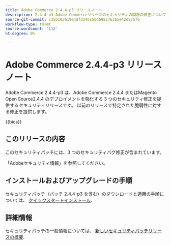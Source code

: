 ```yaml
---
title: Adobe Commerce 2.4.4-p3 リリースノート
description: 2.4.4-p3 Adobe Commerceリリースのセキュリティの問題の修正について説明します。
source-git-commit: c35b103b19e4dfd34bc50d6982763b5e42d875f6
workflow-type: tm+mt
source-wordcount: '112'
ht-degree: 0%

---
```



# Adobe Commerce 2.4.4-p3 リリースノート

Adobe Commerce 2.4.4-p3 は、Adobe Commerce 2.4.4 またはMagento Open Source2.4.4 のデプロイメントを強化する 3 つのセキュリティ修正を提供するセキュリティリリースです。 以前のリリースで特定された脆弱性に対する修正を提供します。

{{bics}}

## このリリースの内容

このセキュリティパッチには、3 つのセキュリティバグ修正が含まれています。

「Adobeセキュリティ情報」を参照してください。

## インストールおよびアップグレードの手順

セキュリティパッチ（パッチ 2.4.4-p3 を含む）のダウンロードと適用の手順については、 [クイックスタートインストール](../../../installation/composer.md).

## 詳細情報

セキュリティパッチの一般情報については、 [新しいセキュリティパッチリリースの概要](https://community.magento.com/t5/Magento-DevBlog/Introducing-the-New-Security-Patch-Release/ba-p/141287).
